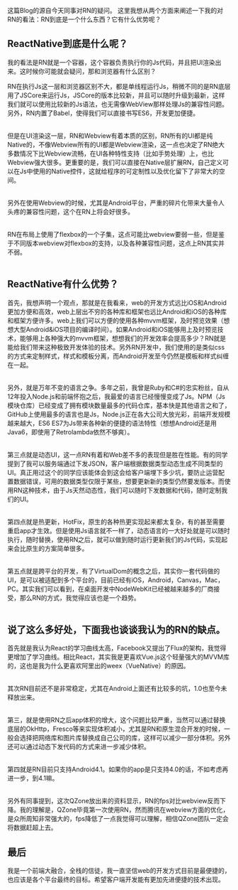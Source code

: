 这篇Blog的源自今天同事对RN的疑问。
这里我想从两个方面来阐述一下我的对RN的看法：RN到底是一个什么东西？它有什么优势呢？

## ReactNative到底是什么呢？
我的看法是RN就是一个容器，这个容器负责执行你的Js代码，并且把UI渲染出来。这时候你可能就会疑问，那和浏览器有什么区别？

RN在执行Js这一层和浏览器区别不大，都是单线程运行Js，稍微不同的是RN底层用了JSCore来运行Js，JSCore的版本比较新，并且可以随时升级到最新，这样我们就可以使用比较新的Js语法，也无需像WebView那样处理Js的兼容性问题。另外，RN内置了Babel，使得我们可以直接书写ES6，开发更加便捷。  
 <br />

但是在UI渲染这一层，RN和Webview有着本质的区别，RN所有的UI都是纯Native的，不像Webview所有的UI都是Webview渲染，这一点也决定了RN绝大多数情况下比Webview流畅，在UI各种特性支持（比如手势处理）上，也比Webview强大很多。更重要的是，我们可以直接在Native层扩展RN，自己定义可以在Js中使用的Native控件，这就给程序的可定制性以及优化留下了非常大的空间。  
 <br />

另外在使用Webview的时候，尤其是Android平台，严重的碎片化带来大量令人头疼的兼容性问题，这个在RN上将会好很多。  
 <br />

RN在布局上使用了flexbox的一个子集，这点可能比webview要弱一些，但是鉴于不同版本webview对flexbox的支持，以及各种兼容性问题，这点上RN其实并不弱。  
 <br />

## ReactNative有什么优势？
首先，我想声明一个观点，那就是在我看来，web的开发方式远比iOS和Android更加方便和高效，web上层出不穷的各种库和框架也远比Android和iOS的各种库和框架方便许多。web上我们可以方便的使用各种mvvm框架，及时预览效果（想想大型Android&iOS项目的编译时间）。如果Android和iOS能够用上及时预览技术，能够用上各种强大的mvvm框架，想想我们的开发效率会提高多少？RN就是能给我们带来这种极致开发体验的技术。另外RN开发中，我们使用的是类似css的方式来定制样式，样式和模板分离，而Android开发至今仍然是模板和样式纠缠在一起。  
 <br />


另外，就是万年不变的语言之争。多年之前，我曾是Ruby和C#的忠实粉丝，自从12年投入Node.js和前端怀抱之后，我最爱的语言已经慢慢变成了Js。NPM（Js模块仓库）已经变成了拥有模块数量最多的代码仓库，基本快是其他语言之和了，GitHub上使用最多的语言也是Js，Node.js正在各大公司大放光彩，前端开发规模越来越大，ES6 ES7为Js带来各种新的便捷的语法特性（想想Android还是用Java6，即使用了Retrolambda依然不够爽）。  
 <br />

第三点就是动态UI，这一点RN有着和Web差不多的表现但是胜在性能。有的同学提到了我可以服务端通过下发JSON，客户端根据数据类型动态生成不同类型的UI。真正用过这个的同学应该能体会到这会给客户端埋下多少坑，要防止运营配置数据错误，可用的数据类型仅限于某些，想要更新新的类型仍然要发版本。而使用RN这种技术，由于Js天然动态性，我们可以随时下发数据和代码，随时定制我们的UI。  
 <br />

第四点就是热更新，HotFix，原生的各种热更实现起来都太复杂，有的甚至需要重启app才生效。但是使用Js语言就不一样了，动态语言的一大好处就是可以随时执行，随时替换，使用RN之后，就可以做到随时运行更新我们的Js代码，实现起来会比原生的方案简单很多。  
 <br />

第五点就是跨平台的开发，有了VirtualDom的概念之后，其实你一套代码做的UI，是可以被适配到多个平台的，目前已经有iOS，Android，Canvas，Mac，PC。其实我们可以看到，在桌面开发中NodeWebKit已经被越来越多的厂商接受，那么RN的方式，我觉得应该也是一个趋势。  
 <br />

## 说了这么多好处，下面我也谈谈我认为的RN的缺点。
首先就是我认为React的学习曲线太高，Facebook又提出了Flux的架构，我觉得更增加了学习曲线。相比React，其实我是更喜欢Vue.js这个轻量强大的MVVM库的，这也是我为什么更喜欢阿里出的weex（VueNative）的原因。  
 <br />

其次RN目前还不是非常稳定，尤其在Android上面还有比较多的坑，1.0也至今未释放出来。  
 <br />

第三，就是使用RN之后app体积的增大，这个问题比较严重，当然可以通过替换底层的OkHttp，Fresco等来实现体积减小，尤其是RN和原生混合开发的时候，一般会选择把网络库和图片库替换成自己公司的库，这样可以减少一部分体积。另外还可以通过动态下发代码的方式来进一步减少体积。  
 <br />

第四就是RN目前只支持Android4.1。如果你的app是只支持4.0的话，不如考虑再进一步，到4.1嘛。  
 <br />

另外有同事提到，这次QZone放出来的资料显示，RN的fps对比webview反而下降。我的理解是，QZone毕竟第一次使用RN，然而腾讯在webview方面的优化，是众所周知非常强大的，fps降低了一点我觉得可以理解，相信QZone团队一定会将数据赶超上去。


## 最后
我是一个前端大融合，全栈的信徒，我一直坚信web的开发方式目前是最便捷的，也应该是各个平台最终的目标。希望客户端开发能有更加先进便捷的技术出现。
